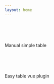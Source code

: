 ```yaml
---
layout: home
---
```


<script setup>
import liteSch from '../.vitepress/theme/components/Schedulelite.vue';  
import ScheduleTable from '../.vitepress/theme/components/ScheduleTable.vue';
import cards from '../.vitepress/theme/components/cards.vue';
import bucards from '../.vitepress/theme/components/bucards.vue';
</script>

  <div class= "sch-01">
    <h2>My Schedule</h2>
    <p> Manual simple table </p>
    <liteSch />
  </div>

  <div class= "sch-01">
    <h2>Pagination Table</h2>
    <p> Easy table vue plugin </p>
    <ScheduleTable />
  </div>
    
<div class="sch-02">
  <h2>Cards</h2>
  <bucards />
  
</div>

<div class="sch-02">
  <h2>Cards 2</h2>
  <cards />
</div>

<style scoped>

  .sch-01 h2, .sch-02 h2 {
    font-family: 'Manrope', sans-serif;
    margin: 10px 0 10px;
    font-size: 2.5rem;
    font-weight: 700;
    letter-spacing: -0.05em;
    line-height: 1.3;
    color: transparent;
    background: var(--hero-text-gradient-light);
    -webkit-background-clip: text;
    background-clip: text;
    text-align: left;
  }

  html.dark .sch-01 h2, .sch-02 h2 {
    background: var(--hero-text-gradient-dark);
    -webkit-background-clip: text;
    background-clip: text;
  }

  .sch-02 h2 {
    text-align: center;
  }

@media (max-width: 768px) {
  .sch-01 h2, .sch-02 h2 { font-size: 1.9rem; }
}

</style>